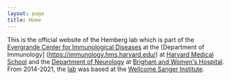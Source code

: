 ```yaml
---
layout: page
title: Home 
---
```

This is the official website of the Hemberg lab which is part of the [Evergrande Center for Immunological Diseases](https://evergrande.hms.harvard.edu) at the [Department of Immunology] (https://immunology.hms.harvard.edu/) at [Harvard Medical School](https://hms.harvard.edu) and the [Department of Neurology](https://www.brighamandwomens.org/neurology) at [Brigham and Women's Hospital](https://www.brighamandwomens.org). From 2014-2021, the [lab](https://www.sanger.ac.uk/group/hemberg-group/) was based at the [Wellcome Sanger Institute](https://sanger.ac.uk).
